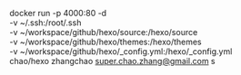 
docker run -p 4000:80  -d \
-v ~/.ssh:/root/.ssh \
-v ~/workspace/github/hexo/source:/hexo/source \
-v ~/workspace/github/hexo/themes:/hexo/themes \
-v ~/workspace/github/hexo/_config.yml:/hexo/_config.yml \
chao/hexo zhangchao super.chao.zhang@gmail.com s
